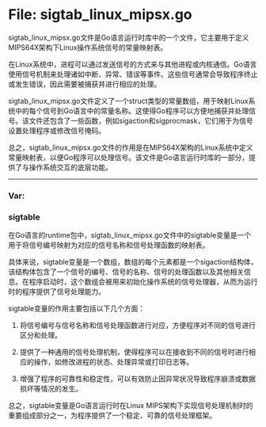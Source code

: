 # File: sigtab_linux_mipsx.go

sigtab_linux_mipsx.go文件是Go语言运行时库中的一个文件，它主要用于定义MIPS64X架构下Linux操作系统信号的常量映射表。

在Linux系统中，进程可以通过发送信号的方式来与其他进程或内核通信。Go语言使用信号机制来处理诸如中断、异常、错误等事件。这些信号通常会导致程序终止或发生错误，因此需要被捕获并进行相应的处理。

sigtab_linux_mipsx.go文件定义了一个struct类型的常量数组，用于映射Linux系统中的每个信号到Go语言中的常量名称。这使得Go程序可以方便地捕获并处理信号。该文件还包含了一些函数，例如sigaction和sigprocmask，它们用于为信号设置处理程序或修改信号掩码。

总之，sigtab_linux_mipsx.go文件的作用是在MIPS64X架构的Linux系统中定义常量映射表，以便Go程序可以处理信号。该文件是Go语言运行时库的一部分，提供了与操作系统交互的底层功能。




---

### Var:

### sigtable

在Go语言的runtime包中，sigtab_linux_mipsx.go文件中的sigtable变量是一个用于将信号编号映射为对应的信号名称和信号处理函数的映射表。

具体来说，sigtable变量是一个数组，数组的每个元素都是一个sigaction结构体，该结构体包含了一个信号的编号、信号的名称、信号的处理函数以及其他相关信息。在程序启动时，这个数组会被用来初始化操作系统的信号处理器，从而为运行时的程序提供了信号处理能力。

sigtable变量的作用主要包括以下几个方面：

1. 将信号编号与信号名称和信号处理函数进行对应，方便程序对不同的信号进行区分和处理。

2. 提供了一种通用的信号处理机制，使得程序可以在接收到不同的信号时进行相应的操作，如修改进程的状态、处理异常或打印日志等。

3. 增强了程序的可靠性和稳定性，可以有效防止因异常状况导致程序崩溃或数据损坏等情况的发生。

总之，sigtable变量是Go语言运行时在Linux MIPS架构下实现信号处理机制时的重要组成部分之一，为程序提供了一个稳定、可靠的信号处理框架。




